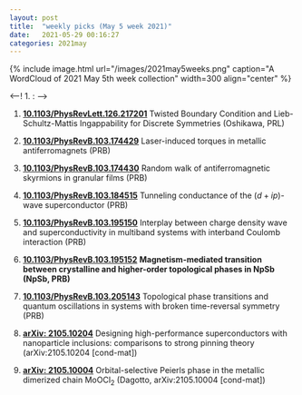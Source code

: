 ```yaml
---
layout: post
title:  "weekly picks (May 5 week 2021)"
date:   2021-05-29 00:16:27
categories: 2021may
---
```


{% include image.html url="/images/2021may5weeks.png" caption="A WordCloud of 2021 May 5th week collection" width=300 align="center" %}


<--! 1. **[]()** : -->


1. **[10.1103/PhysRevLett.126.217201](https://link.aps.org/doi/10.1103/PhysRevLett.126.217201)** Twisted Boundary Condition and Lieb-Schultz-Mattis Ingappability for Discrete Symmetries (Oshikawa, PRL)

1. **[10.1103/PhysRevB.103.174429](https://link.aps.org/doi/10.1103/PhysRevB.103.174429)** Laser-induced torques in metallic antiferromagnets (PRB)

1. **[10.1103/PhysRevB.103.174430](https://link.aps.org/doi/10.1103/PhysRevB.103.174430)** Random walk of antiferromagnetic skyrmions in granular films (PRB)

1. **[10.1103/PhysRevB.103.184515](https://link.aps.org/doi/10.1103/PhysRevB.103.184515)** Tunneling conductance of the ($d+ip$)-wave superconductor (PRB)

1. **[10.1103/PhysRevB.103.195150](https://link.aps.org/doi/10.1103/PhysRevB.103.195150)** Interplay between charge density wave and superconductivity in multiband systems with interband Coulomb interaction (PRB)

1. **[10.1103/PhysRevB.103.195152](https://link.aps.org/doi/10.1103/PhysRevB.103.195152)** **Magnetism-mediated transition between crystalline and higher-order topological phases in NpSb (NpSb, PRB)**

1. **[10.1103/PhysRevB.103.205143](https://link.aps.org/doi/10.1103/PhysRevB.103.205143)** Topological phase transitions and quantum oscillations in systems with broken time-reversal symmetry (PRB)


1. **[arXiv: 2105.10204](http://arxiv.org/abs/2105.10204)** Designing high-performance superconductors with nanoparticle inclusions: comparisons to strong pinning theory (arXiv:2105.10204 [cond-mat])

1. **[arXiv: 2105.10004](http://arxiv.org/abs/2105.10004)** Orbital-selective Peierls phase in the metallic dimerized chain MoOCl$_2$ (Dagotto, arXiv:2105.10004 [cond-mat])


